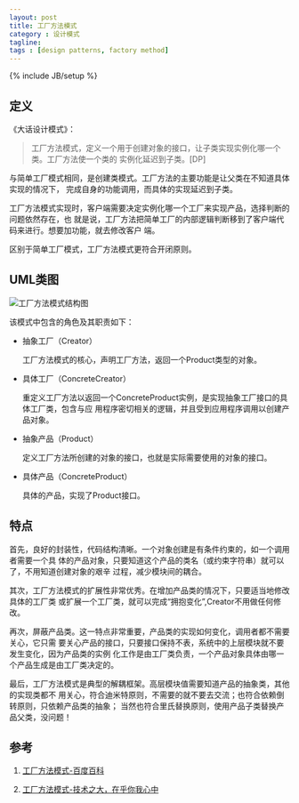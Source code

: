 ```yaml
---
layout: post
title: 工厂方法模式
category : 设计模式
tagline:
tags : [design patterns, factory method]
---
```

{% include JB/setup %}

## 定义

《大话设计模式》：

>工厂方法模式，定义一个用于创建对象的接口，让子类实现实例化哪一个类。工厂方法使一个类的
实例化延迟到子类。[DP]

与简单工厂模式相同，是创建类模式。工厂方法的主要功能是让父类在不知道具体实现的情况下，
完成自身的功能调用，而具体的实现延迟到子类。

工厂方法模式实现时，客户端需要决定实例化哪一个工厂来实现产品，选择判断的问题依然存在，也
就是说，工厂方法把简单工厂的内部逻辑判断移到了客户端代码来进行。想要加功能，就去修改客户
端。

区别于简单工厂模式，工厂方法模式更符合开闭原则。

## UML类图

![工厂方法模式结构图](http://www.uml.org.cn/sjms/images/2010061806555982.gif)

该模式中包含的角色及其职责如下：

* 抽象工厂（Creator）

  工厂方法模式的核心，声明工厂方法，返回一个Product类型的对象。

* 具体工厂（ConcreteCreator）

  重定义工厂方法以返回一个ConcreteProduct实例，是实现抽象工厂接口的具体工厂类，包含与应
  用程序密切相关的逻辑，并且受到应用程序调用以创建产品对象。

* 抽象产品（Product）

  定义工厂方法所创建的对象的接口，也就是实际需要使用的对象的接口。

* 具体产品（ConcreteProduct）

  具体的产品，实现了Product接口。

## 特点

首先，良好的封装性，代码结构清晰。一个对象创建是有条件约束的，如一个调用者需要一个具
体的产品对象，只要知道这个产品的类名（或约束字符串）就可以了，不用知道创建对象的艰辛
过程，减少模块间的耦合。

其次，工厂方法模式的扩展性非常优秀。在增加产品类的情况下，只要适当地修改具体的工厂类
或扩展一个工厂类，就可以完成“拥抱变化”,Creator不用做任何修改。

再次，屏蔽产品类。这一特点非常重要，产品类的实现如何变化，调用者都不需要关心，它只需
要关心产品的接口，只要接口保持不表，系统中的上层模块就不要发生变化，因为产品类的实例
化工作是由工厂类负责，一个产品对象具体由哪一个产品生成是由工厂类决定的。

最后，工厂方法模式是典型的解耦框架。高层模块值需要知道产品的抽象类，其他的实现类都不
用关心，符合迪米特原则，不需要的就不要去交流；也符合依赖倒转原则，只依赖产品类的抽象；
当然也符合里氏替换原则，使用产品子类替换产品父类，没问题！

## 参考

1. [工厂方法模式-百度百科](http://baike.baidu.com/view/1580263.htm?fr=aladdin)

2. [工厂方法模式-技术之大，在乎你我心中](http://www.cnblogs.com/cbf4life/archive/2009/12/20/1628494.html)

